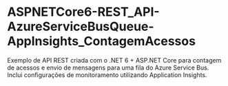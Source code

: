 # ASPNETCore6-REST_API-AzureServiceBusQueue-AppInsights_ContagemAcessos
Exemplo de API REST criada com o .NET 6 + ASP.NET Core para contagem de acessos e envio de mensagens para uma fila do Azure Service Bus. Inclui configurações de monitoramento utilizando Application Insights.
